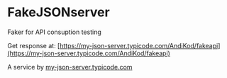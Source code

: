 # FakeJSONserver
Faker for API consuption testing

Get response at:
[https://my-json-server.typicode.com/AndiKod/fakeapi](https://my-json-server.typicode.com/AndiKod/fakeapi)


A service by [my-json-server.typicode.com](https://my-json-server.typicode.com/)

